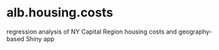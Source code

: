 # alb.housing.costs
regression analysis of NY Capital Region housing costs and geography-based Shiny app 
